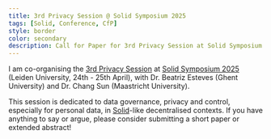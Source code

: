 ```yaml
---
title: 3rd Privacy Session @ Solid Symposium 2025
tags: [Solid, Conference, CfP]
style: border
color: secondary
description: Call for Paper for 3rd Privacy Session at Solid Symposium 2025
---
```


I am co-organising the [3rd Privacy Session](https://besteves4.github.io/sosy2025-privacy/) at [Solid Symposium 2025](https://www.sosy2025.eu/) (Leiden University, 24th - 25th April), with Dr. Beatriz Esteves (Ghent University) and Dr. Chang Sun (Maastricht University).

This session is dedicated to data governance, privacy and control, especially for personal data, in [Solid](https://solidproject.org/)-like decentralised contexts. If you have anything to say or argue, please consider submitting a short paper or extended abstract!
